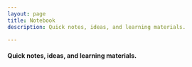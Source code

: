 ```yaml
---
layout: page
title: Notebook
description: Quick notes, ideas, and learning materials.

---
```



#### Quick notes, ideas, and learning materials.


